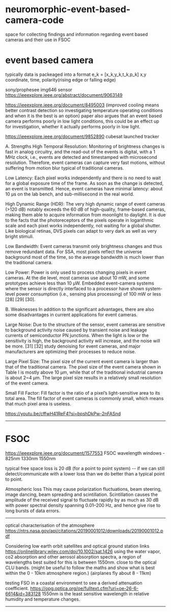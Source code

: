 # neuromorphic-event-based-camera-code

space for collecting findings and information regarding event based cameras and their use in FSOC
# event based camera
typically data is packeaged into a format e_k = [x_k,y_k,t_k,p_k]
x,y coordinate, time, polarity(rising edge or falling edge)

sony/prophesee img646 sensor
https://ieeexplore.ieee.org/abstract/document/9063149

https://ieeexplore.ieee.org/document/8495003
(improved cooling means better contrast detection so investigating temperature operating conditions and when it is the best is an option)
paper also argues that an event based camera performs poorly in low light conditions, this could be an effect up for investigation, whether it actually performs poorly in low light.

https://ieeexplore.ieee.org/document/9852890
cubesat launched tracker 

A. Strengths
High Temporal Resolution: Monitoring of brightness changes is fast in analog circuitry, and the read-out of the events is digital, with a 1 MHz clock, i.e., events are detected and timestamped with microsecond resolution. Therefore, event cameras can capture very fast motions, without suffering from motion blur typical of traditional cameras.

Low Latency: Each pixel works independently and there is no need to wait for a global exposure time of the frame. As soon as the change is detected, an event is transmitted. Hence, event cameras have minimal latency: about 10 μs on the lab bench, and sub-millisecond in the real world.

High Dynamic Range (HDR): The very high dynamic range of event cameras (>120 dB) notably exceeds the 60 dB of high-quality, frame-based cameras, making them able to acquire information from moonlight to daylight. It is due to the facts that the photoreceptors of the pixels operate in logarithmic scale and each pixel works independently, not waiting for a global shutter. Like biological retinas, DVS pixels can adapt to very dark as well as very bright stimuli.

Low Bandwidth: Event cameras transmit only brightness changes and thus remove redundant data. For SSA, most pixels reflect the universe background most of the time, so the average bandwidth is much lower than the traditional camera.

Low Power: Power is only used to process changing pixels in event cameras. At the die level, most cameras use about 10 mW, and some prototypes achieve less than 10 μW. Embedded event-camera systems where the sensor is directly interfaced to a processor have shown system-level power consumption (i.e., sensing plus processing) of 100 mW or less [28] [29] [30].

B. Weaknesses
In addition to the significant advantages, there are also some disadvantages in current applications for event cameras.

Large Noise: Due to the structure of the sensor, event cameras are sensitive to background activity noise caused by transient noise and leakage currents of semiconductor PN junctions. When the light is low or the sensitivity is high, the background activity will increase, and the noise will be more. [31] [32] study denoising for event cameras, and major manufacturers are optimizing their processes to reduce noise.

Large Pixel Size: The pixel size of the current event camera is larger than that of the traditional camera. The pixel size of the event camera shown in Table I is mostly above 10 μm, while that of the traditional industrial camera is about 2~4 μm. The large pixel size results in a relatively small resolution of the event camera.

Small Fill Factor: Fill factor is the ratio of a pixel’s light-sensitive area to its total area. The fill factor of event cameras is commonly small, which means that much pixel area is useless.

https://youtu.be/cffwH41ReF4?si=bpshDkPw-2nFASnd
_____


# FSOC
https://ieeexplore.ieee.org/document/1577553 
FSOC wavelength windows - 825nm 1330nm 1550nm 

typical free space loss is 20 dB (for a point to point system)  -- if we can still detect/communicate with a lower loss than we do better than a typical point to point.

Atmospheric loss
This may cause polarization fluctuations, beam steering, image dancing, beam spreading and scintillation. Scintillation causes the amplitude of the received signal to fluctuate rapidly by as much as 30 dB with power spectral density spanning 0.01–200 Hz, and hence give rise to long bursts of data errors.
_____
optical characterisation of the atmosphere
https://ntrs.nasa.gov/api/citations/20190001012/downloads/20190001012.pdf

Considering low earth orbit satellites and optical ground station links
https://onlinelibrary.wiley.com/doi/10.1002/sat.1426
using the water vapor, co2 absorption and other aerosol absorption spectra, a region of wavelengths best suited for this is between 1550nm. close to the optical CLU bands. 
(might be useful to follow the maths and show what is best within the 0 - 10km atmosphere region.) (airplanes fly about 8 - 11km)

testing FSO in a coastal environment to see a derived attenuation coefficient.
https://opg.optica.org/oe/fulltext.cfm?uri=oe-26-6-6614&id=383128
1550nm is the least sensitive wavelength in relative humidity and temperature changes. 
_____


